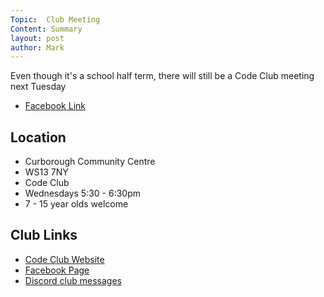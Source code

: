 ```yaml
---
Topic:  Club Meeting
Content: Summary
layout: post
author: Mark
---
```

Even though it's a school half term, there will still be a Code Club meeting next Tuesday



* [Facebook Link](https://www.facebook.com/1481985248595237/posts/4880321122094949/)

## Location

* Curborough Community Centre
* WS13 7NY
* Code Club
* Wednesdays 5:30 - 6:30pm
* 7 - 15 year olds welcome

## Club Links

* [Code Club Website](https://lichfield-code-club.github.io/)
* [Facebook Page](https://www.facebook.com/LichfieldCoders)
* [Discord club messages](https://discord.gg/szz6xGK)
